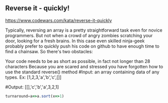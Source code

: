 ## Reverse it - quickly!
https://www.codewars.com/kata/reverse-it-quickly

Typically, reversing an array is a pretty straightforward task even for novice programmers. But not when a crowd of angry zombies scratching your door, looking for a fresh brains. In this case even skilled ninja-geek probably prefer to quickly push his code on github to have enough time to find a chainsaw. So there's two obstacles:

Your code needs to be as short as possible, in fact not longer than 28 characters
Because you are scared and stressed you have forgotten how to use the standard reverse() method
#Input: an array containing data of any types. Ex: [1,2,3,'a','b','c',[]]

#Output: [[],'c','b','a',3,2,1]

```javascript
turnaround=a=>a.sort(x=>1)
```
